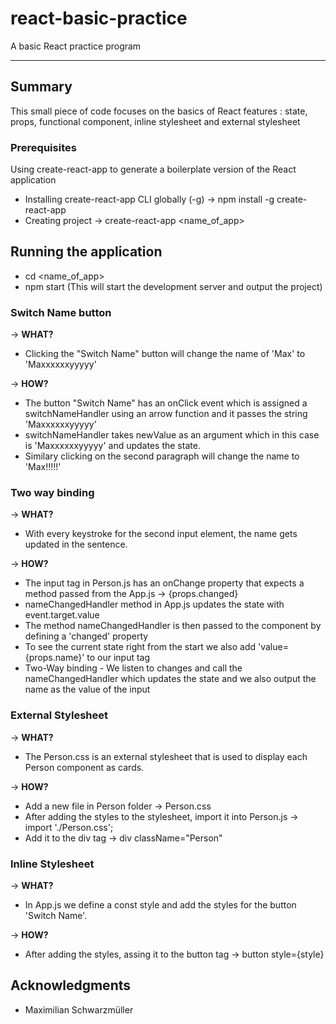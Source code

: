 # react-basic-practice
A basic React practice program
<hr />

## Summary
This small piece of code focuses on the basics of React features : state, props, functional component, inline stylesheet and external stylesheet

### Prerequisites
Using create-react-app to generate a boilerplate version of the React application
* Installing create-react-app CLI globally (-g) -> npm install -g create-react-app
* Creating project -> create-react-app <name_of_app>

## Running the application
* cd <name_of_app>
* npm start (This will start the development server and output the project)

###  Switch Name button

  &rightarrow; **WHAT?**
  * Clicking the "Switch Name" button will change the name of 'Max' to 'Maxxxxxxyyyyy'
  
  &rightarrow; **HOW?**
  * The button "Switch Name" has an onClick event which is assigned a switchNameHandler using an arrow function and it passes the string 'Maxxxxxxyyyyy'
  * switchNameHandler takes newValue as an argument which in this case is 'Maxxxxxxyyyyy' and updates the state.
  * Similary clicking on the second paragraph will change the name to 'Max!!!!!'
  
### Two way binding

  &rightarrow; **WHAT?**
  * With every keystroke for the second input element, the name gets updated in the sentence. 
  
  &rightarrow; **HOW?**
  * The input tag in Person.js has an onChange property that expects a method passed from the App.js -> {props.changed}
  * nameChangedHandler method in App.js updates the state with event.target.value
  * The method nameChangedHandler is then passed to the <Person> component by defining a 'changed' property
  * To see the current state right from the start we also add 'value={props.name}' to our input tag
  * Two-Way binding - We listen to changes and call the nameChangedHandler which updates the state and we also output the name as the value of the input
  

### External Stylesheet

  &rightarrow; **WHAT?**
  * The Person.css is an external stylesheet that is used to display each Person component as cards.
  
  &rightarrow; **HOW?**
  * Add a new file in Person folder -> Person.css
  * After adding the styles to the stylesheet, import it into Person.js -> import './Person.css';
  * Add it to the div tag -> div className="Person"
  
  
### Inline Stylesheet

  &rightarrow; **WHAT?**
  * In App.js we define a const style and add the styles for the button 'Switch Name'.
  
  &rightarrow; **HOW?**
  * After adding the styles, assing it to the button tag -> button style={style}
  
## Acknowledgments
* Maximilian Schwarzmüller

